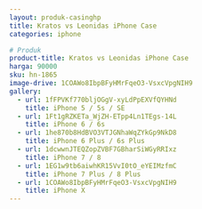 ```yaml
---
layout: produk-casinghp
title: Kratos vs Leonidas iPhone Case
categories: iphone

# Produk
product-title: Kratos vs Leonidas iPhone Case
harga: 90000
sku: hn-1865
image-drive: 1COAWo8IbpBFyHMrFqeO3-VsxcVpgNIH9
gallery:
  - url: 1fFPVKf770bljOGgV-xyLdPpEXVfQYHNd
    title: iPhone 5 / 5s / SE
  - url: 1Ft1gRZKETa_WjZH-ETpp4Ln1TEgs-14L
    title: iPhone 6 / 6s
  - url: 1he870b8HdBVO3VTJGNhaWqZYkGp9NkD8
    title: iPhone 6 Plus / 6s Plus
  - url: 1dcwwnJTEQZopZVBF7GBharSiWGyRRIxz
    title: iPhone 7 / 8
  - url: 1EG1w9tb6aiwhKR15VvI0tO_eYEIMzfmC
    title: iPhone 7 Plus / 8 Plus
  - url: 1COAWo8IbpBFyHMrFqeO3-VsxcVpgNIH9
    title: iPhone X
---
```

